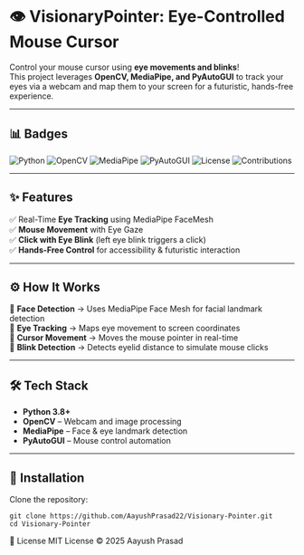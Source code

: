 # 👁️ VisionaryPointer: Eye-Controlled Mouse Cursor  

Control your mouse cursor using **eye movements and blinks**!  
This project leverages **OpenCV, MediaPipe, and PyAutoGUI** to track your eyes via a webcam and map them to your screen for a futuristic, hands-free experience.  

---

## 📊 Badges  

![Python](https://img.shields.io/badge/Python-3.8%2B-blue?logo=python) 
![OpenCV](https://img.shields.io/badge/OpenCV-4.x-green?logo=opencv) 
![MediaPipe](https://img.shields.io/badge/MediaPipe-0.9-orange) 
![PyAutoGUI](https://img.shields.io/badge/PyAutoGUI-automation-lightgrey) 
![License](https://img.shields.io/badge/License-MIT-yellow.svg) 
![Contributions](https://img.shields.io/badge/Contributions-Welcome-brightgreen)  

---

## ✨ Features  

✅ Real-Time **Eye Tracking** using MediaPipe FaceMesh  
✅ **Mouse Movement** with Eye Gaze  
✅ **Click with Eye Blink** (left eye blink triggers a click)  
✅ **Hands-Free Control** for accessibility & futuristic interaction  

---

## ⚙️ How It Works  

🔹 **Face Detection** → Uses MediaPipe Face Mesh for facial landmark detection  
🔹 **Eye Tracking** → Maps eye movement to screen coordinates  
🔹 **Cursor Movement** → Moves the mouse pointer in real-time  
🔹 **Blink Detection** → Detects eyelid distance to simulate mouse clicks  

---

## 🛠️ Tech Stack  

- **Python 3.8+**  
- **OpenCV** – Webcam and image processing  
- **MediaPipe** – Face & eye landmark detection  
- **PyAutoGUI** – Mouse control automation  

---

## 🚀 Installation  

Clone the repository:  
```
git clone https://github.com/AayushPrasad22/Visionary-Pointer.git
cd Visionary-Pointer

```
📜 License
MIT License © 2025 Aayush Prasad
